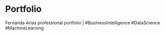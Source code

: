 # Portfolio
Fernanda Arias professional portfolio | #BusinessIntelligence #DataScience #MachineLearning
